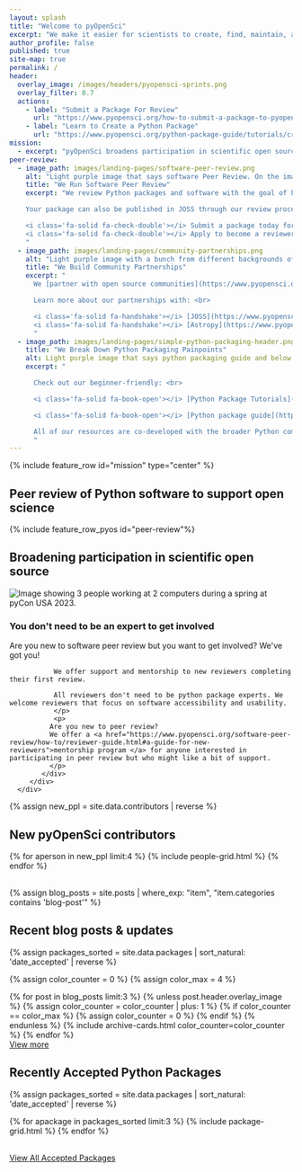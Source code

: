```yaml
---
layout: splash
title: "Welcome to pyOpenSci"
excerpt: "We make it easier for scientists to create, find, maintain, and contribute to reusable code and software."
author_profile: false
published: true
site-map: true
permalink: /
header:
  overlay_image: /images/headers/pyopensci-sprints.png
  overlay_filter: 0.7
  actions:
    - label: "Submit a Package For Review"
      url: "https://www.pyopensci.org/how-to-submit-a-package-to-pyopensci.html"
    - label: "Learn to Create a Python Package"
      url: "https://www.pyopensci.org/python-package-guide/tutorials/create-python-package.html"
mission:
  - excerpt: "pyOpenSci broadens participation in scientific open source by breaking down social and technical barriers. Join our global community."
peer-review:
  - image_path: images/landing-pages/software-peer-review.png
    alt: "Light purple image that says software Peer Review. On the image is a woman at a laptop with a pyOpenSci logo on it and a cup of coffee next to her. There is a very light flower in the bottom right hand corner. "
    title: "We Run Software Peer Review"
    excerpt: "We review Python packages and software with the goal of helping scientists build better, discoverable and usable software. <br><br>

    Your package can also be published in JOSS through our review process. <br>

    <i class='fa-solid fa-check-double'></i> Submit a package today for review today. <br>
    <i class='fa-solid fa-check-double'></i> Apply to become a reviewer. <br>
    "
  - image_path: images/landing-pages/community-partnerships.png
    alt: "Light purple image with a bunch from different backgrounds of stick figure people in a slightly darker color. The text on the image at the top says Community Partnerships"
    title: "We Build Community Partnerships"
    excerpt: "
      We [partner with open source communities](https://www.pyopensci.org/partners.html) to share resources and processes such as Peer review. <br><br>

      Learn more about our partnerships with: <br>

      <i class='fa-solid fa-handshake'></i> [JOSS](https://www.pyopensci.org/software-peer-review/partners/joss.html) <br>
      <i class='fa-solid fa-handshake'></i> [Astropy](https://www.pyopensci.org/software-peer-review/partners/astropy.html) <br>
      "
  - image_path: images/landing-pages/simple-python-packaging-header.png
    title: "We Break Down Python Packaging Painpoints"
    alt: Light purple image that says python packaging guide and below it says simplifying python packaging. The background is a grey laptop with a hand looking down at the laptop the above.
    excerpt: "

      Check out our beginner-friendly: <br>

      <i class='fa-solid fa-book-open'></i> [Python Package Tutorials](https://www.pyopensci.org/python-package-guide/tutorials/intro.html) <br>

      <i class='fa-solid fa-book-open'></i> [Python package guide](https://www.pyopensci.org/python-package-guide) <br><br>

      All of our resources are co-developed with the broader Python community and reviewed by beginner to expert Pythonistas to ensure the material is accessible for all.
      "
---
```


{% include feature_row id="mission" type="center" %}

## Peer review of Python software to support open science

{% include feature_row_pyos id="peer-review"%}

## Broadening participation in scientific open source

<div class="feature__wrapper" markdown="1">
   <div class="feature__item--left">
      <div class="archive__item">
         <div class="archive__item-teaser">
            <img src="/images/people/pyopensci-sprint-pycon-2023.png" alt="Image showing 3 people working at 2 computers during a spring at pyCon USA 2023.">
         </div>
         <div class="archive__item-body">
            <h3 class="archive__item-title">You don't need to be an expert to get involved </h3>
            <div class="archive__item-excerpt">
               <p>
               Are you new to software peer review but you want to get involved? We've got you!

               We offer support and mentorship to new reviewers completing their first review.

               All reviewers don't need to be python package experts. We welcome reviewers that focus on software accessibility and usability.
               </p>
               <p>
              Are you new to peer review?
              We offer a <a href="https://www.pyopensci.org/software-peer-review/how-to/reviewer-guide.html#a-guide-for-new-reviewers">mentorship program </a> for anyone interested in participating in peer review but who might like a bit of support.
              </p>
            </div>
         </div>
      </div>

   </div>
</div>

{% assign new_ppl = site.data.contributors | reverse %}

## New pyOpenSci contributors

<div class="entries-grid">
{% for aperson in new_ppl limit:4 %}
    {% include people-grid.html  %}
{% endfor %}
</div>

<br clear="both">

<!-- pull blog posts not events -->
{% assign blog_posts = site.posts |  where_exp: "item", "item.categories contains 'blog-post'" %}

<div class="notice" markdown="1">

## Recent blog posts & updates

{% assign packages_sorted = site.data.packages | sort_natural: 'date_accepted' | reverse %}

{% assign color_counter = 0 %}
{% assign color_max = 4 %} <!-- Max number of colors -->


<div class="blog__grid">
  {% for post in blog_posts limit:3 %}
    {% unless post.header.overlay_image %}
        {% assign color_counter = color_counter | plus: 1 %}
        {% if color_counter == color_max %}
          {% assign color_counter = 0 %}
        {% endif %}
      {% endunless %}
    {% include archive-cards.html color_counter=color_counter %}
  {% endfor %}

</div>
<a href="/blog/" class="btn btn--info btn--large">View more <i class="fa fa-4 fa-arrow-circle-right" aria-hidden="true"></i></a>

</div>


## Recently Accepted Python Packages

{% assign packages_sorted = site.data.packages | sort_natural: 'date_accepted' | reverse %}

<div class="grid">
  {% for apackage in packages_sorted limit:3 %}
    {% include package-grid.html %}
  {% endfor %}
</div>

<br clear="both">

<a href="/python-packages/" class="btn btn--info">View All Accepted Packages <i class="fa fa-4 fa-arrow-circle-right" aria-hidden="true"></i></a>
